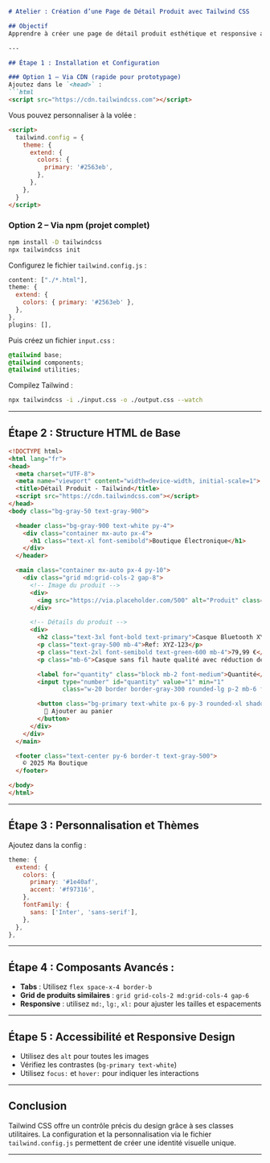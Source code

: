 ```markdown
# Atelier : Création d’une Page de Détail Produit avec Tailwind CSS

## Objectif
Apprendre à créer une page de détail produit esthétique et responsive avec **Tailwind CSS**, et personnaliser les composants avec les utilitaires et la configuration Tailwind.

---

## Étape 1 : Installation et Configuration

### Option 1 – Via CDN (rapide pour prototypage)
Ajoutez dans le `<head>` :
```html
<script src="https://cdn.tailwindcss.com"></script>
````

Vous pouvez personnaliser à la volée :

```html
<script>
  tailwind.config = {
    theme: {
      extend: {
        colors: {
          primary: '#2563eb',
        },
      },
    },
  }
</script>
```

### Option 2 – Via npm (projet complet)

```bash
npm install -D tailwindcss
npx tailwindcss init
```

Configurez le fichier `tailwind.config.js` :

```js
content: ["./*.html"],
theme: {
  extend: {
    colors: { primary: '#2563eb' },
  },
},
plugins: [],
```

Puis créez un fichier `input.css` :

```css
@tailwind base;
@tailwind components;
@tailwind utilities;
```

Compilez Tailwind :

```bash
npx tailwindcss -i ./input.css -o ./output.css --watch
```

---

## Étape 2 : Structure HTML de Base

```html
<!DOCTYPE html>
<html lang="fr">
<head>
  <meta charset="UTF-8">
  <meta name="viewport" content="width=device-width, initial-scale=1">
  <title>Détail Produit - Tailwind</title>
  <script src="https://cdn.tailwindcss.com"></script>
</head>
<body class="bg-gray-50 text-gray-900">

  <header class="bg-gray-900 text-white py-4">
    <div class="container mx-auto px-4">
      <h1 class="text-xl font-semibold">Boutique Électronique</h1>
    </div>
  </header>

  <main class="container mx-auto px-4 py-10">
    <div class="grid md:grid-cols-2 gap-8">
      <!-- Image du produit -->
      <div>
        <img src="https://via.placeholder.com/500" alt="Produit" class="rounded-2xl shadow-lg">
      </div>

      <!-- Détails du produit -->
      <div>
        <h2 class="text-3xl font-bold text-primary">Casque Bluetooth XYZ</h2>
        <p class="text-gray-500 mb-4">Ref: XYZ-123</p>
        <p class="text-2xl font-semibold text-green-600 mb-4">79,99 €</p>
        <p class="mb-6">Casque sans fil haute qualité avec réduction de bruit active, autonomie de 20h et design ergonomique.</p>

        <label for="quantity" class="block mb-2 font-medium">Quantité</label>
        <input type="number" id="quantity" value="1" min="1"
               class="w-20 border border-gray-300 rounded-lg p-2 mb-6 focus:ring-2 focus:ring-primary focus:outline-none">

        <button class="bg-primary text-white px-6 py-3 rounded-xl shadow hover:bg-blue-700 transition">
          🛒 Ajouter au panier
        </button>
      </div>
    </div>
  </main>

  <footer class="text-center py-6 border-t text-gray-500">
    © 2025 Ma Boutique
  </footer>

</body>
</html>
```

---

## Étape 3 : Personnalisation et Thèmes

Ajoutez dans la config :

```js
theme: {
  extend: {
    colors: {
      primary: '#1e40af',
      accent: '#f97316',
    },
    fontFamily: {
      sans: ['Inter', 'sans-serif'],
    },
  },
},
```

---

## Étape 4 : Composants Avancés :

* **Tabs** : Utilisez `flex space-x-4 border-b`
* **Grid de produits similaires** : `grid grid-cols-2 md:grid-cols-4 gap-6`
* **Responsive** : utilisez `md:`, `lg:`, `xl:` pour ajuster les tailles et espacements

---

## Étape 5 : Accessibilité et Responsive Design

* Utilisez des `alt` pour toutes les images
* Vérifiez les contrastes (`bg-primary text-white`)
* Utilisez `focus:` et `hover:` pour indiquer les interactions

---

## Conclusion

Tailwind CSS offre un contrôle précis du design grâce à ses classes utilitaires.
La configuration et la personnalisation via le fichier `tailwind.config.js` permettent de créer une identité visuelle unique.

---
